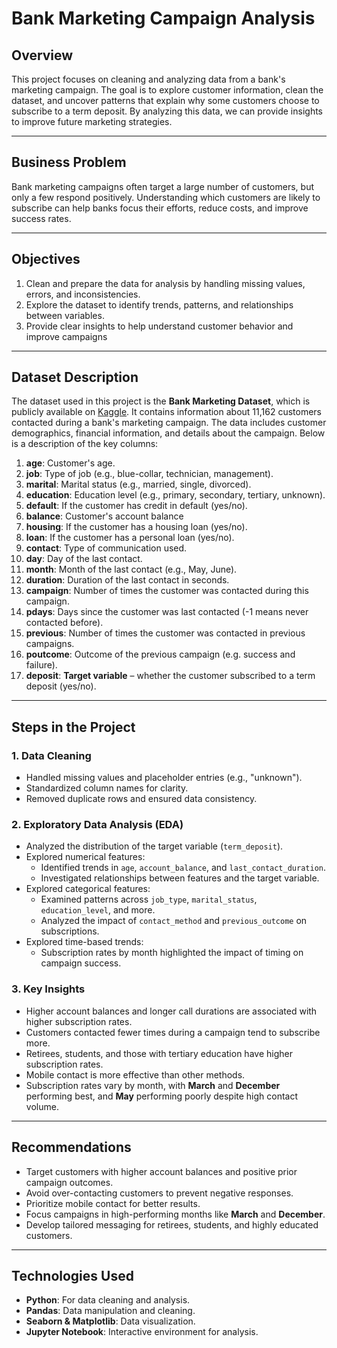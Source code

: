 # **Bank Marketing Campaign Analysis**

## **Overview**
This project focuses on cleaning and analyzing data from a bank's marketing campaign. The goal is to explore customer information, clean the dataset, and uncover patterns that explain why some customers choose to subscribe to a term deposit. By analyzing this data, we can provide insights to improve future marketing strategies.

---
## **Business Problem**
Bank marketing campaigns often target a large number of customers, but only a few respond positively. Understanding which customers are likely to subscribe can help banks focus their efforts, reduce costs, and improve success rates.

---
## **Objectives**
1. Clean and prepare the data for analysis by handling missing values, errors, and inconsistencies.
2. Explore the dataset to identify trends, patterns, and relationships between variables.
3. Provide clear insights to help understand customer behavior and improve campaigns
---
## **Dataset Description**
The dataset used in this project is the **Bank Marketing Dataset**, which is publicly available on [Kaggle](https://www.kaggle.com/datasets/janiobachmann/bank-marketing-dataset). It contains information about 11,162 customers contacted during a bank's marketing campaign. The data includes customer demographics, financial information, and details about the campaign. Below is a description of the key columns:

1. **age**: Customer's age.
2. **job**: Type of job (e.g., blue-collar, technician, management).
3. **marital**: Marital status (e.g., married, single, divorced).
4. **education**: Education level (e.g., primary, secondary, tertiary, unknown).
5. **default**: If the customer has credit in default (yes/no).
6. **balance**: Customer's account balance
7. **housing**: If the customer has a housing loan (yes/no).
8. **loan**: If the customer has a personal loan (yes/no).
9. **contact**: Type of communication used.
10. **day**: Day of the last contact.
11. **month**: Month of the last contact (e.g., May, June).
12. **duration**: Duration of the last contact in seconds.
13. **campaign**: Number of times the customer was contacted during this campaign.
14. **pdays**: Days since the customer was last contacted (-1 means never contacted before).
15. **previous**: Number of times the customer was contacted in previous campaigns.
16. **poutcome**: Outcome of the previous campaign (e.g. success and failure).
17. **deposit**: **Target variable** – whether the customer subscribed to a term deposit (yes/no).
---

## **Steps in the Project**
### 1. **Data Cleaning**
- Handled missing values and placeholder entries (e.g., "unknown").
- Standardized column names for clarity.
- Removed duplicate rows and ensured data consistency.

### 2. **Exploratory Data Analysis (EDA)**
- Analyzed the distribution of the target variable (`term_deposit`).
- Explored numerical features:
  - Identified trends in `age`, `account_balance`, and `last_contact_duration`.
  - Investigated relationships between features and the target variable.
- Explored categorical features:
  - Examined patterns across `job_type`, `marital_status`, `education_level`, and more.
  - Analyzed the impact of `contact_method` and `previous_outcome` on subscriptions.
- Explored time-based trends:
  - Subscription rates by month highlighted the impact of timing on campaign success.

### 3. **Key Insights**
- Higher account balances and longer call durations are associated with higher subscription rates.
- Customers contacted fewer times during a campaign tend to subscribe more.
- Retirees, students, and those with tertiary education have higher subscription rates.
- Mobile contact is more effective than other methods.
- Subscription rates vary by month, with **March** and **December** performing best, and **May** performing poorly despite high contact volume.

---

## **Recommendations**
- Target customers with higher account balances and positive prior campaign outcomes.
- Avoid over-contacting customers to prevent negative responses.
- Prioritize mobile contact for better results.
- Focus campaigns in high-performing months like **March** and **December**.
- Develop tailored messaging for retirees, students, and highly educated customers.

---

## **Technologies Used**
- **Python**: For data cleaning and analysis.
- **Pandas**: Data manipulation and cleaning.
- **Seaborn & Matplotlib**: Data visualization.
- **Jupyter Notebook**: Interactive environment for analysis.


